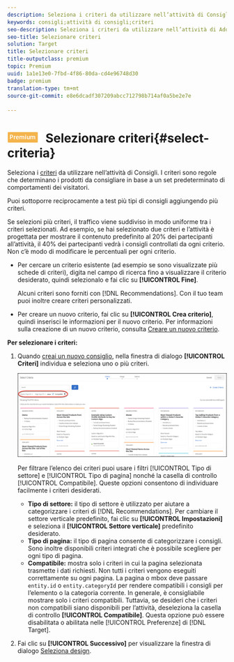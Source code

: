 ```yaml
---
description: Seleziona i criteri da utilizzare nell’attività di Consigli.
keywords: consigli;attività di consigli;criteri
seo-description: Seleziona i criteri da utilizzare nell’attività di Adobe Target Recommendations.
seo-title: Selezionare criteri
solution: Target
title: Selezionare criteri
title-outputclass: premium
topic: Premium
uuid: 1a1e13e0-7fbd-4f86-80da-cd4e96748d30
badge: premium
translation-type: tm+mt
source-git-commit: e8e6dcadf307209abcc712798b714af0a5be2e7e

---
```



# ![PREMIUM](/help/assets/premium.png) Selezionare criteri{#select-criteria}

Seleziona i [criteri](/help/c-recommendations/c-algorithms/algorithms.md) da utilizzare nell’attività di Consigli. I criteri sono regole che determinano i prodotti da consigliare in base a un set predeterminato di comportamenti dei visitatori.

Puoi sottoporre reciprocamente a test più tipi di consigli aggiungendo più criteri.

Se selezioni più criteri, il traffico viene suddiviso in modo uniforme tra i criteri selezionati. Ad esempio, se hai selezionato due criteri e l’attività è progettata per mostrare il contenuto predefinito al 20% dei partecipanti all’attività, il 40% dei partecipanti vedrà i consigli controllati da ogni criterio. Non c’è modo di modificare le percentuali per ogni criterio.

* Per cercare un criterio esistente (ad esempio se sono visualizzate più schede di criteri), digita nel campo di ricerca fino a visualizzare il criterio desiderato, quindi selezionalo e fai clic su **[!UICONTROL Fine]**.

   Alcuni criteri sono forniti con [!DNL Recommendations]. Con il tuo team puoi inoltre creare criteri personalizzati.

* Per creare un nuovo criterio, fai clic su **[!UICONTROL Crea criterio]**, quindi inserisci le informazioni per il nuovo criterio. Per informazioni sulla creazione di un nuovo criterio, consulta [Creare un nuovo criterio](../../c-recommendations/c-algorithms/create-new-algorithm.md#task_8A9CB465F28D44899F69F38AD27352FE).

**Per selezionare i criteri:**

1. Quando [creai un nuovo consiglio](../../c-recommendations/t-create-recs-activity/create-recs-activity.md#task_6874328773C64C44A73F0A130AD3F96F), nella finestra di dialogo **[!UICONTROL Criteri]** individua e seleziona uno o più criteri.

   ![Finestra di dialogo Seleziona criteri](/help/c-recommendations/t-create-recs-activity/assets/filters.png)

   Per filtrare l’elenco dei criteri puoi usare i filtri [!UICONTROL Tipo di settore] e [!UICONTROL Tipo di pagina] nonché la casella di controllo [!UICONTROL Compatibile]. Queste opzioni consentono di individuare facilmente i criteri desiderati.

   * **Tipo di settore:** il tipo di settore è utilizzato per aiutare a categorizzare i criteri di [!DNL Recommendations]. Per cambiare il settore verticale predefinito, fai clic su **[!UICONTROL Impostazioni]** e seleziona il **[!UICONTROL Settore verticale]** predefinito desiderato.
   * **Tipo di pagina:** il tipo di pagina consente di categorizzare i consigli. Sono inoltre disponibili criteri integrati che è possibile scegliere per ogni tipo di pagina.
   * **Compatibile:** mostra solo i criteri in cui la pagina selezionata trasmette i dati richiesti. Non tutti i criteri vengono eseguiti correttamente su ogni pagina. La pagina o mbox deve passare `entity.id` o `entity.categoryId` per rendere compatibili i consigli per l’elemento o la categoria corrente. In generale, è consigliabile mostrare solo i criteri compatibili. Tuttavia, se desideri che i criteri non compatibili siano disponibili per l’attività, deseleziona la casella di controllo **[!UICONTROL Compatibile]**. Questa opzione può essere disabilitata o abilitata nelle [!UICONTROL Preferenze] di [!DNL Target].

1. Fai clic su **[!UICONTROL Successivo]** per visualizzare la finestra di dialogo [Seleziona design](/help/c-recommendations/c-design-overview/design-overview.md).
